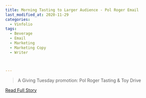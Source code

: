 ```yaml
---
title: Morning Tasting to Larger Audience - Pol Roger Email
last_modified_at: 2020-11-29
categories:
  - Vinfolio
tags:
  - Beverage
  - Email
  - Marketing
  - Marketing Copy
  - Writer



---
```


> A Giving Tuesday promotion: Pol Roger Tasting & Toy Drive

<a href="http://links.vinfolio.com/e/evib?_t=414f72b8e11b4850bb66506e2c10eaa1&_m=2e82311cce2149319748b87a24289ce8&_e=n-buedxdEKZ8APIzyezTyhtbWNhK1j1N00YWz4qEnE_fOO9IkUtxfqfVlLkjIbNqvQ5fesqpfzUH2xEizFMFxuXvS_LfTbvuVWKQhhStVGmtekuzBz1G_cmQ9rmXd5KY" target="_blank">Read Full Story</a>

